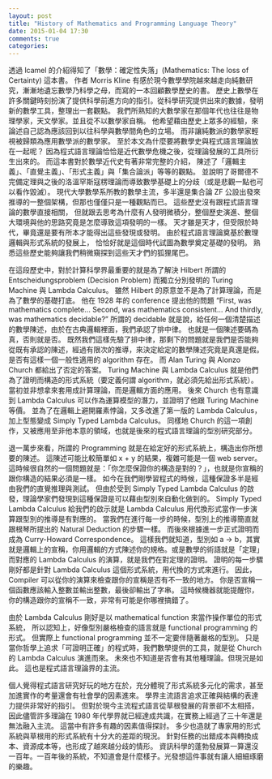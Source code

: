 ```yaml
---
layout: post
title: "History of Mathematics and Programming Language Theory"
date: 2015-01-04 17:30
comments: true
categories: 
---
```


[](/images/legacy/0*0Qm8Sd_QQLodInAN.jpg)

透過 lcamel 的介紹得知了「數學：確定性失落」(Mathematics: The loss of Certainty) 這本書。 作者 Morris Kline 有感於現今數學學院越來越走向純數研究，漸漸地遺忘數學乃科學之母，而寫的一本回顧數學歷史的書。 歷史上數學在許多關鍵時刻扮演了提供科學前進方向的指引。從科學研究提供出來的數據，發明新的數學工具，整理出一套觀點。 我們所熟知的大數學家在那個年代也往往是物理學家，天文學家。並且從不以數學家自稱。 他希望藉由歷史上眾多的經驗，來論述自己認為應該回到以往科學與數學間角色的立場。 而非讓純數派的數學家輕視被歸類為應用數學派的數學家。 至於本文為什麼要將數學史與程式語言理論放在一起呢？ 因為程式語言理論恰恰是近代數學危機之後，從理論發展的工具所衍生出來的。 而這本書對於數學近代史有著非常完整的介紹， 陳述了「邏輯主義」、「直覺主義」、「形式主義」與「集合論派」等等的觀點。 並說明了哥爾德不完備定理與之後的洛溫罕斯寇楞理論而導致數學基礎上的分歧（或是悲觀一點也可以看作毀滅）。 現代大學數學系所教的數學主流，多半還是集合論 ZF 公設出發來推導的一整個架構，但那也僅僅只是一種觀點而已。 這些歷史沒有跟程式語言理論的數學直接相關， 但就跟去思考為什麼有人發明微積分，整個歷史演進、整個大環境與他的思路究竟是怎麼導致這項發明的一樣。 天才雖是天才，但受限於時代，畢竟還是要有所本才能得出這些發現或發明。 由於程式語言理論奠基於數理邏輯與形式系統的發展上， 恰恰好就是這個時代試圖為數學奠定基礎的發明。 熟悉這些歷史能夠讓我們稍微窺探到這些天才們的狐狸尾巴。

在這段歷史中，對於計算科學界最重要的就是為了解決 Hilbert 所謂的 Entscheidungsproblem (Decision Problem) 而獨立分別發明的 Turing Machine 與 Lambda Calculus。 雖然 Hilbert 的原意並不是為了計算理論，而是為了數學的基礎打底。 他在 1928 年的 conference 提出他的問題 “First, was mathematics complete… Second, was mathematics consistent… And thirdly, was mathematics decidable?” 所謂的 decidable 就是說，給任何一個清楚描述的數學陳述，由於在古典邏輯裡面，我們承認了排中律。 也就是一個陳述要碼為真，否則就是否。 既然我們這樣先驗了排中律，那剩下的問題就是我們是否能夠從既有承認的陳述，經過有限次的推導，來決定給定的數學陳述究竟是真還是假。 是否有這樣一個一般性適用的 algorithm 存在。 而 Alan Turing 與 Alonzo Church 都給出了否定的答案。 Turing Machine 與 Lambda Calculus 就是他們為了證明而構造的形式系統（要定義何謂 algorithm，就必須先給出形式系統）。 當初並非想拿來套用成計算理論，而是邏輯方面的應用。 後來 Church 也有意識到 Lambda Calculus 可以作為運算模型的潛力，並證明了他跟 Turing Machine 等價。 並為了在邏輯上避開羅素悖論，又多改進了第一版的 Lambda Calculus，加上型態變成 Simply Typed Lambda Calculus。 同樣地 Church 的這一項創作，又被應用至非他本意的領域，也就是後來的程式語言理論的型別研究部分。

退一萬步來看，所謂的 Programming 就是在給定好的形式系統上，構造出你所想要的陳述。 這陳述可能比較簡單如 x + y 的結果，複雜可能是一個 web server。 這時候很自然的一個問題就是：「你怎麼保證你的構造是對的？」，也就是你宣稱的跟你構造的結果必須是一樣。 如今在我們剛學習程式的時候，這種保證多半是經由我們的直覺推理與測試。 但由於受到 Simply Typed Lambda Calculus 的啟發，理論學家們發現到這種保證是可以藉由型別來自動化做到的。 Simply Typed Lambda Calculus 給我們的啟示就是 Lambda Calculus 用代換形式當作一步演算跟型別的推導是有對應的。 當我們在進行每一步的時候，型別上的推導簡直就跟根琴所提出的 Natural Deduction 的步驟一樣。 而後來根據進一步正式證明而成為 Curry-Howard Correspondence。 這樣我們就知道，型別如 a -> b，其實就是邏輯上的宣稱，你用邏輯的方式陳述你的規格。或是數學的術語就是「定理」 而對應的 Lambda Calculus 的演算，就是我們在對定理的證明。 證明的每一步驟剛好都是針對 Lambda Calculus 這個形式系統，用代換的方式來進行。 因此，Compiler 可以從你的演算來檢查跟你的宣稱是否有不一致的地方。 你是否宣稱一個函數應該輸入整數並輸出整數，最後卻輸出了字串。 這時候機器就能提醒你，你的構造跟你的宣稱不一致，非常有可能是你哪裡搞錯了。

由於 Lambda Calculus 剛好是以 mathematical function 來當作操作單位的形式系統， 所以認知上，好像型別嚴格檢查的語言就是 functional programming 的形式。 但實際上 functional programming 並不一定要伴隨著嚴格的型別。 只是當你哲學上追求「可證明正確」的程式時，我們數學提供的工具，就是從 Church 的 Lambda Calculus 演進而來。 未來也不知道是否會有其他種理論。但現況是如此。 這也是程式語言理論界的主流。

個人覺得程式語言研究好玩的地方在於，充分體現了形式系統多元化的需求，甚至加進實作的考量還會有社會學的因素進來。 學界主流語言追求正確與結構的表達力提供非常好的指引。 但對於現今主流程式語言從草根發展的背景卻不太相搭， 因此儘管許多理論在 1980 年代學界就已經達成共識，在實務上經過了三十年還是無法融入主流。 這當中有許多有趣的因素值得探討。 多少也造就了專家用的形式系統與草根用的形式系統有十分大的差距的現況。 針對任務的出錯成本與轉換成本、資源成本等，也形成了越來越分歧的情形。 資訊科學的蓬勃發展算一算還沒一百年。一百年後的系統，不知道會是什麼樣子。光發想這件事就有讓人細細琢磨的樂趣。
